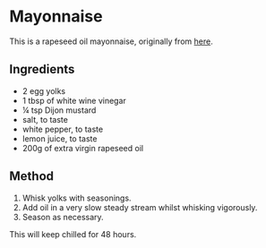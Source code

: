 
  # Mayonnaise # 
  
  This is a rapeseed oil mayonnaise, originally from [here](https://www.greatbritishchefs.com/recipes/asparagus-pheasant-egg-mayonnaise-recipe).

  ## Ingredients ## 
  
  - 2 egg yolks
  - 1 tbsp of white wine vinegar
  - ¼ tsp Dijon mustard
  - salt, to taste
  - white pepper, to taste
  - lemon juice, to taste
  - 200g of extra virgin rapeseed oil
  
  ## Method ## 
  
  1. Whisk yolks with seasonings.
  2. Add oil in a very slow steady stream whilst whisking vigorously.
  3. Season as necessary.

  This will keep chilled for 48 hours.
  
  